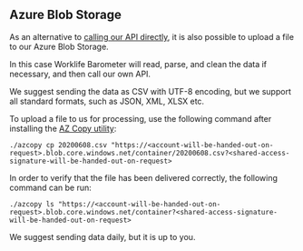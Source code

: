 Azure Blob Storage
------------------

As an alternative to [calling our API directly](/WorklifeBarometer/API/blob/master/Documentation/Index.md), it is also possible to upload a file to our Azure Blob Storage.

In this case Worklife Barometer will read, parse, and clean the data if necessary, and then call our own API.

We suggest sending the data as CSV with UTF-8 encoding, but we support all standard formats, such as JSON, XML, XLSX etc.

To upload a file to us for processing, use the following command after installing the [AZ Copy utility](https://docs.microsoft.com/en-us/azure/storage/common/storage-use-azcopy-v10):

    ./azcopy cp 20200608.csv "https://<account-will-be-handed-out-on-request>.blob.core.windows.net/container/20200608.csv?<shared-access-signature-will-be-handed-out-on-request>

In order to verify that the file has been delivered correctly, the following command can be run:

    ./azcopy ls "https://<account-will-be-handed-out-on-request>.blob.core.windows.net/container?<shared-access-signature-will-be-handed-out-on-request>

We suggest sending data daily, but it is up to you.

